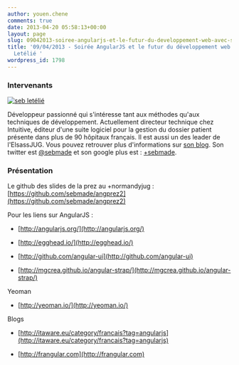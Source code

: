```yaml
---
author: youen.chene
comments: true
date: 2013-04-20 05:58:13+00:00
layout: page
slug: 09042013-soiree-angularjs-et-le-futur-du-developpement-web-avec-sebastien-letelie
title: '09/04/2013 - Soirée AngularJS et le futur du développement web avec Sébastien
  Letélié '
wordpress_id: 1798
---
```









### Intervenants



[![seb letélié](http://www.normandyjug.org/wp-content/uploads/2013/03/seb-letélié-150x150.jpeg)](http://www.normandyjug.org/wp-content/uploads/2013/03/seb-letélié.jpeg)

Développeur passionné qui s'intéresse tant aux méthodes qu'aux techniques de développement. Actuellement directeur technique chez Intuitive, éditeur d'une suite logiciel pour la gestion du dossier patient présente dans plus de 90 hôpitaux français. Il est aussi un des leader de l'ElsassJUG. Vous pouvez retrouver plus d'informations sur [son blog](http://www.itaware.eu/). Son twitter est [@sebmade](https://twitter.com/sebmade) et son google plus est : [+sebmade](http://gplus.to/sebmade).





### Présentation



Le github des slides de la prez au +normandyjug : [https://github.com/sebmade/angprez2](https://github.com/sebmade/angprez2)

Pour les liens sur AngularJS :




  * [http://angularjs.org/](http://angularjs.org/)


  * [http://egghead.io/](http://egghead.io/)


  * [http://github.com/angular-ui](http://github.com/angular-ui)


  * [http://mgcrea.github.io/angular-strap/](http://mgcrea.github.io/angular-strap/)



Yeoman


  * [http://yeoman.io/](http://yeoman.io/)



Blogs


  * [http://itaware.eu/category/francais?tag=angularjs](http://itaware.eu/category/francais?tag=angularjs)


  * [http://frangular.com](http://frangular.com)


